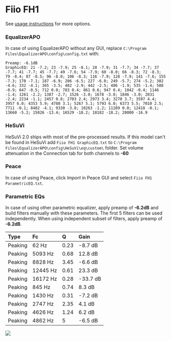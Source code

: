 # Fiio FH1
See [usage instructions](https://github.com/jaakkopasanen/AutoEq#usage) for more options.

### EqualizerAPO
In case of using EqualizerAPO without any GUI, replace `C:\Program Files\EqualizerAPO\config\config.txt`
with:
```
Preamp: -6.1dB
GraphicEQ: 21 -7.2; 23 -7.9; 25 -8.1; 28 -7.9; 31 -7.7; 34 -7.7; 37 -7.7; 41 -7.7; 45 -7.7; 49 -7.6; 54 -7.9; 60 -8.0; 66 -8.3; 72 -8.3; 79 -8.4; 87 -8.5; 96 -8.0; 106 -8.3; 116 -7.9; 128 -7.9; 141 -7.6; 155 -7.3; 170 -7.1; 187 -6.9; 206 -6.5; 227 -6.0; 249 -5.7; 274 -5.2; 302 -4.6; 332 -4.1; 365 -3.5; 402 -2.9; 442 -2.5; 486 -1.9; 535 -1.4; 588 -0.9; 647 -0.5; 712 0.0; 783 0.4; 861 0.6; 947 0.4; 1042 -0.4; 1146 -1.4; 1261 -2.2; 1387 -2.7; 1526 -3.0; 1678 -3.0; 1846 -3.0; 2031 -2.4; 2234 -1.1; 2457 0.8; 2703 2.4; 2973 3.4; 3270 3.7; 3597 4.4; 3957 6.0; 4353 5.9; 4788 3.1; 5267 5.1; 5793 6.0; 6373 5.5; 7010 2.5; 7711 -0.1; 8482 -4.1; 9330 -3.8; 10263 -1.2; 11289 0.0; 12418 -0.1; 13660 -5.2; 15026 -13.4; 16529 -18.2; 18182 -18.2; 20000 -16.9
```

### HeSuVi
HeSuVi 2.0 ships with most of the pre-processed results. If this model can't be found in HeSuVi add
`Fiio FH1 GraphicEQ.txt` to `C:\Program Files\EqualizerAPO\config\HeSuVi\eq\custom\` folder.
Set volume attenuation in the Connection tab for both channels to **-60**

### Peace
In case of using Peace, click *Import* in Peace GUI and select `Fiio FH1 ParametricEQ.txt`.

### Parametric EQs
In case of using other parametric equalizer, apply preamp of **-6.2dB** and build filters manually
with these parameters. The first 5 filters can be used independently.
When using independent subset of filters, apply preamp of **-6.2dB**.

| Type    | Fc       |    Q | Gain     |
|:--------|:---------|:-----|:---------|
| Peaking | 62 Hz    | 0.23 | -8.7 dB  |
| Peaking | 5093 Hz  | 0.68 | 12.8 dB  |
| Peaking | 8828 Hz  | 3.45 | -6.6 dB  |
| Peaking | 12445 Hz | 0.61 | 23.3 dB  |
| Peaking | 16172 Hz | 0.28 | -33.7 dB |
| Peaking | 845 Hz   | 0.74 | 8.3 dB   |
| Peaking | 1430 Hz  | 0.31 | -7.2 dB  |
| Peaking | 2747 Hz  | 2.35 | 4.1 dB   |
| Peaking | 4626 Hz  | 1.24 | 6.2 dB   |
| Peaking | 4862 Hz  | 5    | -6.5 dB  |

![](https://raw.githubusercontent.com/jaakkopasanen/AutoEq/master/results/oratory1990/harman_in-ear_2017-1/Fiio%20FH1/Fiio%20FH1.png)